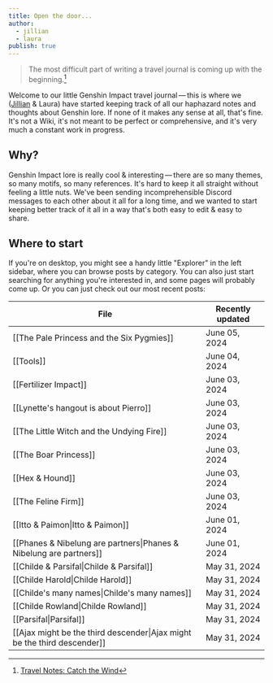 ```yaml
---
title: Open the door...
author:
  - jillian
  - laura
publish: true
---
```


> The most difficult part of writing a travel journal is coming up with the beginning.[^1]

Welcome to our little Genshin Impact travel journal — this is where we ([Jillian](https://ooolong.netlify.app/) & Laura) have started keeping track of all our haphazard notes and thoughts about Genshin lore. If none of it makes any sense at all, that's fine. It's not a Wiki, it's not meant to be perfect or comprehensive, and it's very much a constant work in progress.
## Why?

Genshin Impact lore is really cool & interesting — there are so many themes, so many motifs, so many references. It's hard to keep it all straight without feeling a little nuts. We've been sending incomprehensible Discord messages to each other about it all for a long time, and we wanted to start keeping better track of it all in a way that's both easy to edit & easy to share.
## Where to start

If you're on desktop, you might see a handy little "Explorer" in the left sidebar, where you can browse posts by category. You can also just start searching for anything you're interested in, and some pages will probably come up. Or you can just check out our most recent posts:

| File                                                                     | Recently updated |
| ------------------------------------------------------------------------ | ---------------- |
| [[The Pale Princess and the Six Pygmies]]                                | June 05, 2024    |
| [[Tools]]                                                                | June 04, 2024    |
| [[Fertilizer Impact]]                                                    | June 03, 2024    |
| [[Lynette's hangout is about Pierro]]                                    | June 03, 2024    |
| [[The Little Witch and the Undying Fire]]                                | June 03, 2024    |
| [[The Boar Princess]]                                                    | June 03, 2024    |
| [[Hex & Hound]]                                                          | June 03, 2024    |
| [[The Feline Firm]]                                                      | June 03, 2024    |
| [[Itto & Paimon\|Itto & Paimon]]                                         | June 01, 2024    |
| [[Phanes & Nibelung are partners\|Phanes & Nibelung are partners]]       | June 01, 2024    |
| [[Childe & Parsifal\|Childe & Parsifal]]                                 | May 31, 2024     |
| [[Childe Harold\|Childe Harold]]                                         | May 31, 2024     |
| [[Childe's many names\|Childe's many names]]                             | May 31, 2024     |
| [[Childe Rowland\|Childe Rowland]]                                       | May 31, 2024     |
| [[Parsifal\|Parsifal]]                                                   | May 31, 2024     |
| [[Ajax might be the third descender\|Ajax might be the third descender]] | May 31, 2024     |


[^1]: [Travel Notes: Catch the Wind](https://genshin-impact.fandom.com/wiki/Travel_Notes:_Catch_the_Wind)

